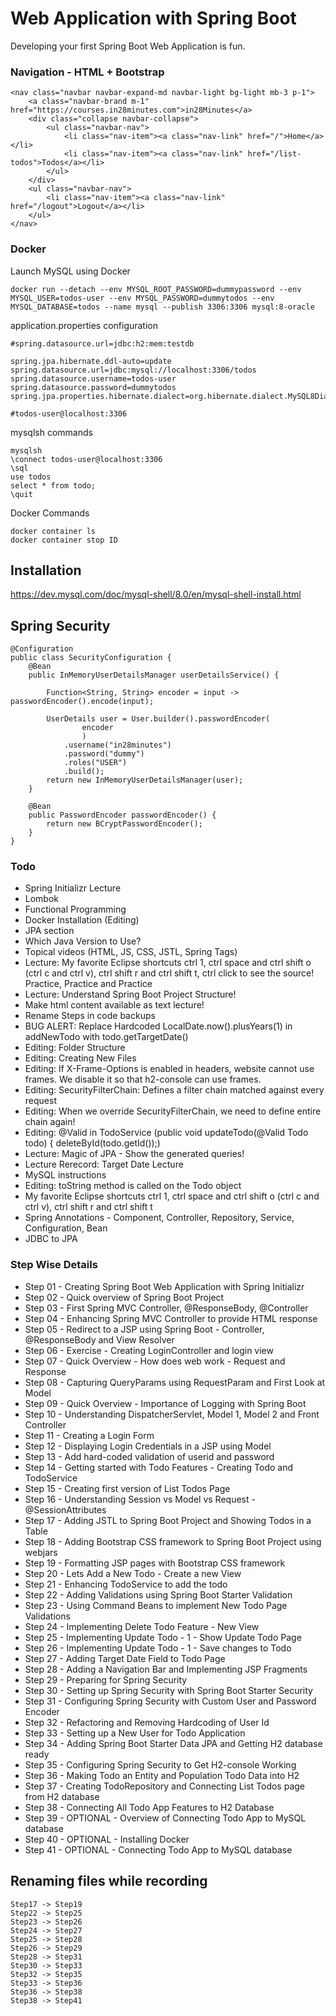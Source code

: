# Web Application with Spring Boot

Developing your first Spring Boot Web Application is fun.

### Navigation - HTML + Bootstrap

```
<nav class="navbar navbar-expand-md navbar-light bg-light mb-3 p-1">
	<a class="navbar-brand m-1" href="https://courses.in28minutes.com">in28Minutes</a>
	<div class="collapse navbar-collapse">
		<ul class="navbar-nav">
			<li class="nav-item"><a class="nav-link" href="/">Home</a></li>
			<li class="nav-item"><a class="nav-link" href="/list-todos">Todos</a></li>
		</ul>
	</div>
	<ul class="navbar-nav">
		<li class="nav-item"><a class="nav-link" href="/logout">Logout</a></li>
	</ul>	
</nav>
```

### Docker

Launch MySQL using Docker
```
docker run --detach --env MYSQL_ROOT_PASSWORD=dummypassword --env MYSQL_USER=todos-user --env MYSQL_PASSWORD=dummytodos --env MYSQL_DATABASE=todos --name mysql --publish 3306:3306 mysql:8-oracle
```
application.properties configuration

```
#spring.datasource.url=jdbc:h2:mem:testdb

spring.jpa.hibernate.ddl-auto=update
spring.datasource.url=jdbc:mysql://localhost:3306/todos
spring.datasource.username=todos-user
spring.datasource.password=dummytodos
spring.jpa.properties.hibernate.dialect=org.hibernate.dialect.MySQL8Dialect

#todos-user@localhost:3306
```

mysqlsh commands
```
mysqlsh
\connect todos-user@localhost:3306
\sql
use todos
select * from todo;
\quit
```

Docker Commands
```
docker container ls
docker container stop ID
```

## Installation

https://dev.mysql.com/doc/mysql-shell/8.0/en/mysql-shell-install.html

## Spring Security

```
@Configuration
public class SecurityConfiguration {
    @Bean
    public InMemoryUserDetailsManager userDetailsService() {
    	
    	Function<String, String> encoder = input -> passwordEncoder().encode(input);
		
    	UserDetails user = User.builder().passwordEncoder(
    			encoder
    			)
            .username("in28minutes")
            .password("dummy")
            .roles("USER")
            .build();
        return new InMemoryUserDetailsManager(user);
    }
    
    @Bean
    public PasswordEncoder passwordEncoder() {
        return new BCryptPasswordEncoder();
    } 
}
```

### Todo
- Spring Initializr Lecture
- Lombok
- Functional Programming
- Docker Installation (Editing)
- JPA section
- Which Java Version to Use?
- Topical videos (HTML, JS, CSS, JSTL, Spring Tags)
- Lecture: My favorite Eclipse shortcuts ctrl 1, ctrl space and ctrl shift o (ctrl c and ctrl v), ctrl shift r and ctrl shift t, ctrl click to see the source! Practice, Practice and Practice
- Lecture: Understand Spring Boot Project Structure!
- Make html content available as text lecture!
- Rename Steps in code backups
- BUG ALERT: Replace Hardcoded LocalDate.now().plusYears(1) in addNewTodo with todo.getTargetDate()
- Editing: Folder Structure
- Editing: Creating New Files
- Editing: If X-Frame-Options is enabled in headers, website cannot use frames. We disable it so that h2-console can use frames.
- Editing: SecurityFilterChain: Defines a filter chain matched against every request
- Editing: When we override SecurityFilterChain, we need to define entire chain again!
- Editing: @Valid in TodoService (public void updateTodo(@Valid Todo todo) { deleteById(todo.getId());)
- Lecture: Magic of JPA - Show the generated queries!
- Lecture Rerecord: Target Date Lecture
- MySQL instructions
- Editing: toString method is called on the Todo object
- My favorite Eclipse shortcuts ctrl 1, ctrl space and ctrl shift o (ctrl c and ctrl v), ctrl shift r and ctrl shift t
- Spring Annotations - Component, Controller, Repository, Service, Configuration, Bean
- JDBC to JPA

### Step Wise Details
- Step 01 - Creating Spring Boot Web Application with Spring Initializr
- Step 02 - Quick overview of Spring Boot Project
- Step 03 - First Spring MVC Controller, @ResponseBody, @Controller
- Step 04 - Enhancing Spring MVC Controller to provide HTML response
- Step 05 - Redirect to a JSP using Spring Boot - Controller, @ResponseBody and View Resolver
- Step 06 - Exercise - Creating LoginController and login view
- Step 07 - Quick Overview - How does web work - Request and Response
- Step 08 - Capturing QueryParams using RequestParam and First Look at Model
- Step 09 - Quick Overview - Importance of Logging with Spring Boot
- Step 10 - Understanding DispatcherServlet, Model 1, Model 2 and Front Controller
- Step 11 - Creating a Login Form
- Step 12 - Displaying Login Credentials in a JSP using Model
- Step 13 - Add hard-coded validation of userid and password
- Step 14 - Getting started with Todo Features - Creating Todo and TodoService
- Step 15 - Creating first version of List Todos Page
- Step 16 - Understanding Session vs Model vs Request - @SessionAttributes
- Step 17 - Adding JSTL to Spring Boot Project and Showing Todos in a Table
- Step 18 - Adding Bootstrap CSS framework to Spring Boot Project using webjars
- Step 19 - Formatting JSP pages with Bootstrap CSS framework
- Step 20 - Lets Add a New Todo - Create a new View
- Step 21 - Enhancing TodoService to add the todo
- Step 22 - Adding Validations using Spring Boot Starter Validation
- Step 23 - Using Command Beans to implement New Todo Page Validations
- Step 24 - Implementing Delete Todo Feature - New View
- Step 25 - Implementing Update Todo - 1 - Show Update Todo Page
- Step 26 - Implementing Update Todo - 1 - Save changes to Todo
- Step 27 - Adding Target Date Field to Todo Page
- Step 28 - Adding a Navigation Bar and Implementing JSP Fragments
- Step 29 - Preparing for Spring Security
- Step 30 - Setting up Spring Security with Spring Boot Starter Security
- Step 31 - Configuring Spring Security with Custom User and Password Encoder
- Step 32 - Refactoring and Removing Hardcoding of User Id
- Step 33 - Setting up a New User for Todo Application
- Step 34 - Adding Spring Boot Starter Data JPA and Getting H2 database ready
- Step 35 - Configuring Spring Security to Get H2-console Working
- Step 36 - Making Todo an Entity and Population Todo Data into H2
- Step 37 - Creating TodoRepository and Connecting List Todos page from H2 database
- Step 38 - Connecting All Todo App Features to H2 Database
- Step 39 - OPTIONAL - Overview of Connecting Todo App to MySQL database
- Step 40 - OPTIONAL - Installing Docker
- Step 41 - OPTIONAL - Connecting Todo App to MySQL database


## Renaming files while recording
```
Step17 -> Step19
Step22 -> Step25
Step23 -> Step26
Step24 -> Step27
Step25 -> Step28
Step26 -> Step29
Step28 -> Step31
Step30 -> Step33
Step32 -> Step35
Step33 -> Step36
Step36 -> Step38
Step38 -> Step41
```